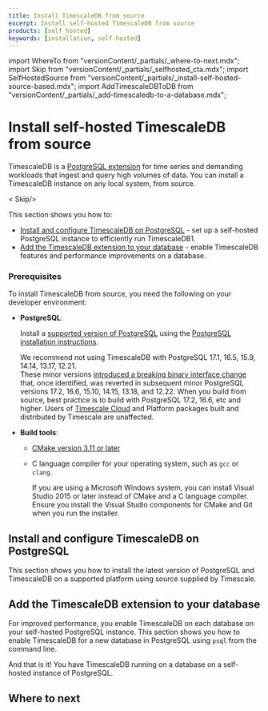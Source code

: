 ```yaml
---
title: Install TimescaleDB from source
excerpt: Install self-hosted TimescaleDB from source
products: [self_hosted]
keywords: [installation, self-hosted]
---
```


import WhereTo from "versionContent/_partials/_where-to-next.mdx";
import Skip from "versionContent/_partials/_selfhosted_cta.mdx";
import SelfHostedSource from "versionContent/_partials/_install-self-hosted-source-based.mdx";
import AddTimescaleDBToDB from "versionContent/_partials/_add-timescaledb-to-a-database.mdx";

# Install self-hosted TimescaleDB from source

TimescaleDB is a [PostgreSQL extension](https://www.postgresql.org/docs/current/external-extensions.html) for
time series and demanding workloads that ingest and query high volumes of data. You can install a TimescaleDB
instance on any local system, from source.

< Skip/>

This section shows you how to:

* [Install and configure TimescaleDB on PostgreSQL](#install-and-configure-timescaledb-on-postgresql) - set up
  a self-hosted PostgreSQL instance to efficiently run TimescaleDB1.
* [Add the TimescaleDB extension to your database](#add-the-timescaledb-extension-to-your-database) - enable TimescaleDB features and
  performance improvements on a database.

### Prerequisites

To install TimescaleDB from source, you need the following on your developer environment:

* **PostgreSQL**: 

   Install a [supported version of PostgreSQL][compatibility-matrix] using the [PostgreSQL installation instructions][postgres-download]. 

    We recommend not using TimescaleDB with PostgreSQL 17.1, 16.5, 15.9, 14.14, 13.17, 12.21.  
    These minor versions [introduced a breaking binary interface change][postgres-breaking-change] that,
    once identified, was reverted in subsequent minor PostgreSQL versions 17.2, 16.6, 15.10, 14.15, 13.18, and 12.22.
    When you build from source, best practice is to build with PostgreSQL 17.2, 16.6, etc and higher.
    Users of [Timescale Cloud](https://console.cloud.timescale.com/) and Platform packages built and
    distributed by Timescale are unaffected.


* **Build tools**:

  *   [CMake version 3.11 or later][cmake-download]
  *   C language compiler for your operating system, such as `gcc` or `clang`.

      If you are using a Microsoft Windows system, you can install Visual Studio 2015
      or later instead of CMake and a C language compiler. Ensure you install the
      Visual Studio components for CMake and Git when you run the installer.
    


## Install and configure TimescaleDB on PostgreSQL

This section shows you how to install the latest version of PostgreSQL and
TimescaleDB on a supported platform using source supplied by Timescale.

<SelfHostedSource />


## Add the TimescaleDB extension to your database

For improved performance, you enable TimescaleDB on each database on your self-hosted PostgreSQL instance.
This section shows you how to enable TimescaleDB for a new database in PostgreSQL using `psql` from the command line.

<AddTimescaleDBToDB />

And that is it! You have TimescaleDB running on a database on a self-hosted instance of PostgreSQL.

## Where to next

<WhereTo />

[install-psql]: /use-timescale/:currentVersion:/integrations/query-admin/psql/
[config]: /self-hosted/:currentVersion:/configuration/
[postgres-download]: https://www.postgresql.org/download/
[cmake-download]: https://cmake.org/download/
[compatibility-matrix]: /self-hosted/:currentVersion:/upgrades/upgrade-pg/#plan-your-upgrade-path
[postgres-breaking-change]: https://www.postgresql.org/about/news/postgresql-172-166-1510-1415-1318-and-1222-released-2965/
